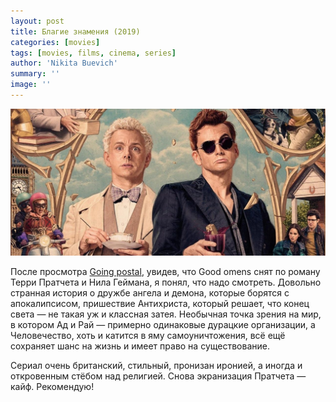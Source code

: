 ```yaml
---
layout: post
title: Благие знамения (2019)
categories: [movies]
tags: [movies, films, cinema, series]
author: 'Nikita Buevich'
summary: ''
image: ''
---
```


<img class="poster" src="/static/blog/posters/good-omens.jpg" alt="Good Omens (2019)">  

После просмотра <a href="/going-postal/">Going postal</a>, увидев, что Good omens снят по роману Терри Пратчета и Нила Геймана, я понял, что надо смотреть. Довольно странная история о дружбе ангела и демона, которые борятся с апокалипсисом, пришествие Антихриста, который решает, что конец света — не такая уж и классная затея. Необычная точка зрения на мир, в котором Ад и Рай — примерно одинаковые дурацкие организации, а Человечество, хоть и катится в яму самоуничтожения, всё ещё сохраняет шанс на жизнь и имеет право на существование.  

Сериал очень британский, стильный, пронизан иронией, а иногда и откровенным стёбом над религией. Снова экранизация Пратчета — кайф. Рекомендую!

